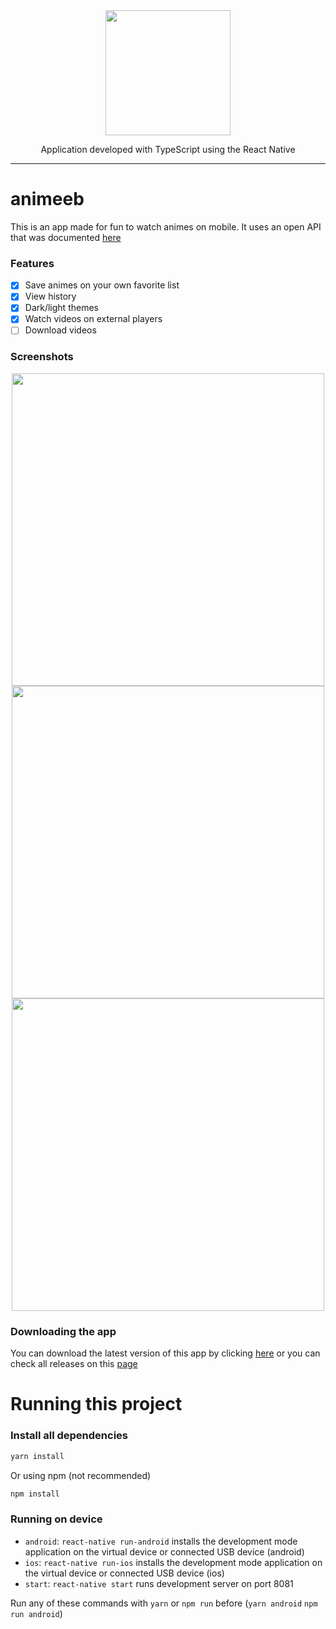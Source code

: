 <div align="center">
  <img src=".github/assets/logo.png" width=200 />
</div>
<p align="center">
    Application developed with TypeScript using the React Native
</p>

---

# animeeb

This is an app made for fun to watch animes on mobile. It uses an open API that was documented [here](https://github.com/LaksCastro/anime-tv-unofficial-api)

### Features

- [x] Save animes on your own favorite list
- [x] View history
- [x] Dark/light themes
- [x] Watch videos on external players
- [ ] Download videos

### Screenshots

<div align="center">
  <img src="./.github/assets/app_screenshot.jpg" height=500 />
  <img src="./.github/assets/app_screenshot2.jpg" height=500 />
  <img src="./.github/assets/app_screenshot3.jpg" height=500 />
</div>

### Downloading the app

You can download the latest version of this app by clicking [here](https://github.com/leduard/animeeb/releases/latest/download/animeeb.apk) or you can check all releases on this [page](https://github.com/leduard/animeeb/releases)

# Running this project

### Install all dependencies

```bash
yarn install
```
Or using npm (not recommended)
```bash
npm install
```

### Running on device

- `android`: `react-native run-android` installs the development mode application on the virtual device or connected USB device (android)
- `ios`: `react-native run-ios` installs the development mode application on the virtual device or connected USB device (ios)
- `start`: `react-native start` runs development server on port 8081

Run any of these commands with `yarn` or `npm run` before (`yarn android` `npm run android`)
